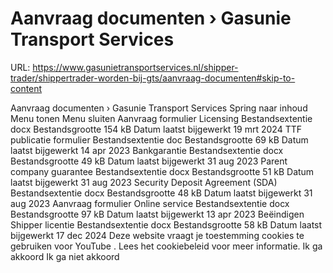 # Aanvraag documenten › Gasunie Transport Services

URL: https://www.gasunietransportservices.nl/shipper-trader/shippertrader-worden-bij-gts/aanvraag-documenten#skip-to-content

Aanvraag documenten › Gasunie Transport Services
Spring naar inhoud
Menu tonen
Menu sluiten
Aanvraag formulier Licensing
Bestandsextentie
docx
Bestandsgrootte
154 kB
Datum laatst bijgewerkt
19 mrt 2024
TTF publicatie formulier
Bestandsextentie
doc
Bestandsgrootte
69 kB
Datum laatst bijgewerkt
14 apr 2023
Bankgarantie
Bestandsextentie
docx
Bestandsgrootte
49 kB
Datum laatst bijgewerkt
31 aug 2023
Parent company guarantee
Bestandsextentie
docx
Bestandsgrootte
51 kB
Datum laatst bijgewerkt
31 aug 2023
Security Deposit Agreement (SDA)
Bestandsextentie
docx
Bestandsgrootte
48 kB
Datum laatst bijgewerkt
31 aug 2023
Aanvraag formulier Online service
Bestandsextentie
docx
Bestandsgrootte
97 kB
Datum laatst bijgewerkt
13 apr 2023
Beëindigen Shipper licentie
Bestandsextentie
docx
Bestandsgrootte
58 kB
Datum laatst bijgewerkt
17 dec 2024
Deze website vraagt je toestemming cookies te gebruiken voor
YouTube
. Lees het
cookiebeleid
voor meer informatie.
Ik ga akkoord
Ik ga niet akkoord